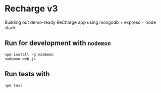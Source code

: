 Recharge v3
=========

Building out demo-ready ReCharge app using mongodb + express + node stack


## Run for development with `nodemon`

	npm install -g nodemon
	nodemon web.js

## Run tests with

	npm test
